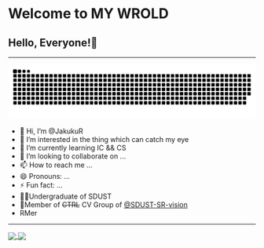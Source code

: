 # Welcome to MY WROLD
## Hello, Everyone!👋
<!---
JakukuR/JakukuR is a ✨ special ✨ repository because its `README.md` (this file) appears on your GitHub profile.
You can click the Preview link to take a look at your changes.
--->
----
<picture>
  <source media="(prefers-color-scheme: dark)" srcset="https://raw.githubusercontent.com/JakukuR/JakukuR/output/github-contribution-grid-snake-dark.svg">
  <source media="(prefers-color-scheme: light)" srcset="https://raw.githubusercontent.com/JakukuR/JakukuR/output/github-contribution-grid-snake.svg">
  <img alt="github contribution grid snake animation" src="https://raw.githubusercontent.com/JakukuR/JakukuR/output/github-contribution-grid-snake.svg">
</picture>

- 👋 Hi, I’m @JakukuR
- 👀 I’m interested in the thing which can catch my eye
- 🌱 I’m currently learning IC && CS
- 💞️ I’m looking to collaborate on ...
- 📫 How to reach me ...
- 😄 Pronouns: ...
- ⚡ Fun fact: ...
- 👨‍🎓Undergraduate of SDUST
- 👥Member of ~~CTRL~~ CV Group of [@SDUST-SR-vision](https://gitee.com/sand--sm-team-visual-team)
- RMer
----

<a href="https://github.com/anuraghazra/github-readme-stats">
  <img align="center" src="https://github-readme-stats.vercel.app/api?username=JakukuR&show_icons=true&theme=tokyonight" />
</a>
<a href="hhttps://github.com/anuraghazra/github-readme-stats">
  <img align="center" src="https://github-readme-stats.vercel.app/api/top-langs/?username=JakukuR&layout=donut" />
</a>


